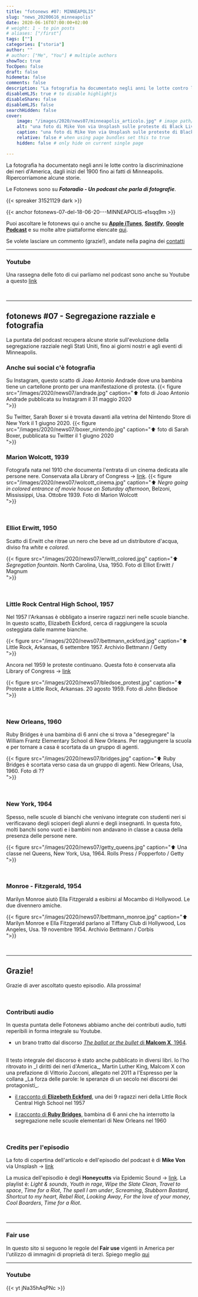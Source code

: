 ```yaml
---
title: "fotonews #07: MINNEAPOLIS"
slug: "news_20200616_minneapolis"
date: 2020-06-16T07:00:00+02:00
# weight: 1 - to pin posts
# aliases: ["/first"]
tags: [""]
categories: ["storia"]
author: ""
# author: ["Me", "You"] # multiple authors
showToc: true
TocOpen: false
draft: false
hidemeta: false
comments: false
description: "La fotografia ha documentato negli anni le lotte contro la discriminazione dei neri d'America, dagli inizi del 1900 fino ai recenti fatti di Minneapolis. Ripercorriamone alcune storie"
disableHLJS: true # to disable highlightjs
disableShare: false
disableHLJS: false
searchHidden: false
cover:
    image: "/images/2020/news07/minneapolis_articolo.jpg" # image path/url
    alt: "una foto di Mike Von via Unsplash sulle proteste di Black Lives Matter" # alt text
    caption: "una foto di Mike Von via Unsplash sulle proteste di Black Lives Matter" # display caption under cover
    relative: false # when using page bundles set this to true
    hidden: false # only hide on current single page

---
```


La fotografia ha documentato negli anni le lotte contro la discriminazione dei neri d'America, dagli inizi del 1900 fino ai fatti di Minneapolis. Ripercorriamone alcune storie.
<!--more-->

Le Fotonews sono su **_Fotoradio - Un podcast che parla di fotografie_**.

{{< spreaker 31521129 dark >}}

{{< anchor fotonews-07-del-18-06-20---MINNEAPOLIS-e1sqq9m >}}

Puoi ascoltare le fotonews qui o anche su [**Apple iTunes**](https://links.fotoradio.info/apple), [**Spotify**](https://links.fotoradio.info/spotify), [**Google Podcast**](https://links.fotoradio.info/google) e su molte altre piattaforme elencate [qui](/static_page/listen/).

Se volete lasciare un commento (grazie!), andate nella pagina dei [contatti](/contact/)
<br>

- - -

### Youtube

Una rassegna delle foto di cui parliamo nel podcast sono anche su Youtube a questo [link](https://youtu.be/wXyj7W_qhaw)

<br>

- - -

## fotonews #07 - Segregazione razziale e fotografia

La puntata del podcast recupera alcune storie sull'evoluzione della segregazione razziale negli Stati Uniti, fino ai giorni nostri e agli eventi di Minneapolis.


### Anche sui social c'è fotografia

Su Instagram, questo scatto di Joao Antonio Andrade dove una bambina tiene un cartellone pronto per una manifestazione di protesta.
{{< figure src="/images/2020/news07/andrade.jpg" caption="⬆︎ foto di Joao Antonio Andrade pubblicata su Instagram il 31 maggio 2020<br> ">}}


Su Twitter, Sarah Boxer si è trovata davanti alla vetrina del Nintendo Store di New York il 1 giugno 2020.
{{< figure src="/images/2020/news07/boxer_nintendo.jpg" caption="⬆︎ foto di Sarah Boxer, pubblicata su Twitter il 1 giugno 2020<br> ">}}
<br>

### Marion Wolcott, 1939

Fotografa nata nel 1910 che documenta l'entrata di un cinema dedicata alle persone nere. Conservata alla Library of Congress -> [link](https://www.loc.gov/pictures/item/2017754826/).
{{< figure src="/images/2020/news07/wolcott_cinema.jpg" caption="⬆︎ _Negro going in colored entrance of movie house on Saturday afternoon_, Belzoni, Mississippi, Usa. Ottobre 1939. Foto di Marion Wolcott<br> ">}}

<br>

### Elliot Erwitt, 1950

Scatto di Erwitt che ritrae un nero che beve ad un distributore d'acqua, diviso fra _white_ e _colored_.

{{< figure src="/images/2020/news07/erwitt_colored.jpg" caption="⬆︎ _Segregation fountain_. North Carolina, Usa, 1950. Foto di Elliot Erwitt / Magnum<br> ">}}

<br>


### Little Rock Central High School, 1957

Nel 1957 l'Arkansas è obbligato a inserire ragazzi neri nelle scuole bianche. In questo scatto, Elizabeth Eckford, cerca di raggiungere la scuola osteggiata dalle mamme bianche.

{{< figure src="/images/2020/news07/bettmann_eckford.jpg" caption="⬆︎ Little Rock, Arkansas, 6 settembre 1957. Archivio Bettmann / Getty<br> ">}}

Ancora nel 1959 le proteste continuano. Questa foto è conservata alla Library of Congress -> [link](https://www.loc.gov/item/2009632339/)

{{< figure src="/images/2020/news07/bledsoe_protest.jpg" caption="⬆︎ Proteste a Little Rock, Arkansas. 20 agosto 1959. Foto di John Bledsoe<br> ">}}

<br>


### New Orleans, 1960

Ruby Bridges è una bambina di 6 anni che si trova a "desegregare" la William Frantz Elementary School di New Orleans. Per raggiungere la scuola e per tornare a casa è scortata da un gruppo di agenti.

{{< figure src="/images/2020/news07/bridges.jpg" caption="⬆︎ Ruby Bridges è scortata verso casa da un gruppo di agenti. New Orleans, Usa, 1960. Foto di ??<br> ">}}

<br>


### New York, 1964

Spesso, nelle scuole di bianchi che venivano integrate con studenti neri si verificavano degli scioperi degli alunni e degli insegnanti. In questa foto, molti banchi sono vuoti e i bambini non andavano in classe a causa della presenza delle persone nere.

{{< figure src="/images/2020/news07/getty_queens.jpg" caption="⬆︎ Una classe nel Queens, New York, Usa, 1964. Rolls Press / Popperfoto / Getty<br> ">}}

<br>

### Monroe - Fitzgerald, 1954

Marilyn Monroe aiutò Ella Fitzgerald a esibirsi al Mocambo di Hollywood. Le due divennero amiche.

{{< figure src="/images/2020/news07/bettmann_monroe.jpg" caption="⬆︎ Marilyn Monroe e Ella Fitzgerald parlano al Tiffany Club di Hollywood, Los Angeles, Usa. 19 novembre 1954. Archivio Bettmann / Corbis<br> ">}}

<br>

- - -

## Grazie!

Grazie di aver ascoltato questo episodio. Alla prossima!

<br>

### Contributi audio

In questa puntata delle Fotonews abbiamo anche dei contributi audio, tutti reperibili in forma integrale su Youtube.

* un brano tratto dal discorso [_The ballot or the bullet_ di **Malcom X**, 1964](https://www.youtube.com/watch?v=GML1ketVPmU).
</br>
Il testo integrale del discorso è stato anche pubblicato in diversi libri. Io l'ho ritrovato in _I diritti dei neri d'America_, Martin Luther King, Malcom X con una prefazione di Vittorio Zucconi, allegato nel 2011 a l'Espresso per la collana _La forza delle parole: le speranze di un secolo nei discorsi dei protagonisti_.

* [il racconto di **Elizebeth Eckford**](https://www.youtube.com/watch?v=CAPOvdOEYE8), una dei 9 ragazzi neri della Little Rock Central High School nel 1957

* [il racconto di **Ruby Bridges**](https://www.youtube.com/watch?v=lyRH_LK8v5c), bambina di 6 anni che ha interrotto la segregazione nelle scuole elementari di New Orleans nel 1960

<br>


<!--
### Citazioni


- Fabrizio Gatti, con le immagini di Massimo Sestini, _Dimmi dove sei_, National Geographic Italia, giugno 2019

Le voci fuori campo sono tratte dal trailer del documentario di National Geographic Channel diretto da Jesús Garcés Lambert andato in onda il 20 giugno 2019 su Sky e poi boh.
-->



<!--
### Errata corrige

Nella prima versione dell'episodio, avevo previsto di chiudere con una clip di Nicolò Govoni che racconta il centro creato da Still I Rise alle porte del campo di Samos.
Poi invece ho preferito inserire la clip dal Tedx dove si parla di volontariato che mi pare più interessante. Quindi non torna il mio discorso in chiusura di puntata. Mi spiace
-->



<!--
### Altri link

- La puntata di **Be My Diary** di Rossella Pivanti citata nell'episodio è ascoltabile a questo (<a target="blank" href="https://www.spreaker.com/user/bemydiary/bmd-s02e10-finito">link</a>)

-->


### Credits per l'episodio

La foto di copertina dell'articolo e dell'episodio del podcast è di **Mike Von** via Unsplash -> [link](https://unsplash.com/photos/wLY9bHf-KUU)

La musica dell'episodio è degli **Honeycutts** via Epidemic Sound -> [link](https://www.epidemicsound.com/artists/honeycutts).
La playlist è: _Light & sounds_, _Youth in rage_, _Wipe the Slate Clean_, _Travel to space_, _Time for a Riot_, _The spell I am under_, _Screaming_, _Stubborn Bastard_, _Shortcut to my heart_, _Rebel Riot_, _Looking Away_, _For the love of your money_, _Cool Boarders_, _Time for a Riot_.

<br>

- - -


### Fair use

In questo sito si seguono le regole del **Fair use** vigenti in America per l'utilizzo di immagini di proprietà di terzi. Spiego meglio [qui](/static_page/fair_use/)


- - -

### Youtube

{{< yt jNa35hAqPNc >}}
